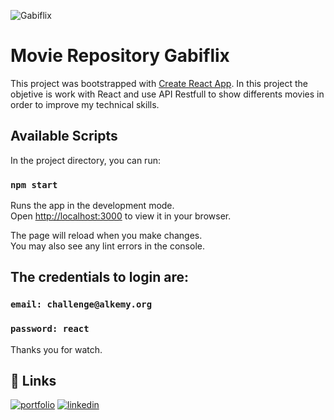 ![Gabiflix](https://i.imgur.com/p57rOaW.png)
# Movie Repository Gabiflix

This project was bootstrapped with [Create React App](https://github.com/facebook/create-react-app). 
In this project the objetive is work with React and use API Restfull to show differents movies in order to improve my technical skills.

## Available Scripts

In the project directory, you can run:

### `npm start`

Runs the app in the development mode.\
Open [http://localhost:3000](http://localhost:3000) to view it in your browser.

The page will reload when you make changes.\
You may also see any lint errors in the console.

## The credentials to login are:
### `email: challenge@alkemy.org`
### `password: react`

Thanks you for watch.

## 🔗 Links
[![portfolio](https://img.shields.io/badge/my_portfolio-000?style=for-the-badge&logo=ko-fi&logoColor=white)](https://github.com/gavafue)
[![linkedin](https://img.shields.io/badge/linkedin-0A66C2?style=for-the-badge&logo=linkedin&logoColor=white)](https://www.linkedin.com/in/gavafue/)
